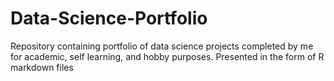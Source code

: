 # Data-Science-Portfolio
Repository containing portfolio of data science projects completed by me for academic, self learning, and hobby purposes. Presented in the form of R markdown files
